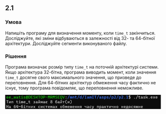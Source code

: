 ## 2.1

### Умова

Напишіть програму для визначення моменту, коли `time_t` закінчиться. Досліджуйте, які зміни відбуваються в залежності від 32- та 64-бітної архітектури. Досліджуйте сегменти виконуваного файлу.

### Рішення

Програма визначає розмір типу `time_t` на поточній архітектурі системи. Якщо архітектура 32-бітна, програма виводить момент, коли значення `time_t` досягне свого максимального значення, що призведе до переповнення. Для 64-бітних архітектур обмеження часу фактично не існує, тому програма повідомляє, що переповнення неможливе.

![Example Image](https://github.com/dims3926r/aspz/blob/main/p2/p2.1/image.png)
